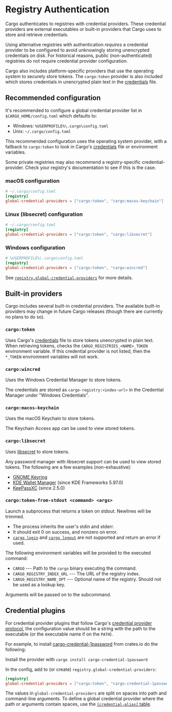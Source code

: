 # Registry Authentication
Cargo authenticates to registries with credential providers. These
credential providers are external executables or built-in providers that Cargo
uses to store and retrieve credentials.

Using alternative registries with authentication *requires* a credential provider to be configured
to avoid unknowingly storing unencrypted credentials on disk. For historical reasons, public
(non-authenticated) registries do not require credential provider configuration.

Cargo also includes platform-specific providers that use the operating system to securely store
tokens. The `cargo:token` provider is also included which stores credentials in unencrypted plain
text in the [credentials](config.md#credentials) file.

## Recommended configuration
It's recommended to configure a global credential provider list in `$CARGO_HOME/config.toml`
which defaults to:
* Windows: `%USERPROFILE%\.cargo\config.toml`
* Unix: `~/.cargo/config.toml`

This recommended configuration uses the operating system provider, with a fallback to `cargo:token`
to look in Cargo's [credentials](config.md#credentials) file or environment variables.

Some private registries may also recommend a registry-specific credential-provider. Check your
registry's documentation to see if this is the case.

### macOS configuration
```toml
# ~/.cargo/config.toml
[registry]
global-credential-providers = ["cargo:token", "cargo:macos-keychain"]
```

### Linux (libsecret) configuration
```toml
# ~/.cargo/config.toml
[registry]
global-credential-providers = ["cargo:token", "cargo:libsecret"]
```

### Windows configuration
```toml
# %USERPROFILE%\.cargo\config.toml
[registry]
global-credential-providers = ["cargo:token", "cargo:wincred"]
```

See [`registry.global-credential-providers`](config.md#registryglobal-credential-providers)
for more details.

## Built-in providers
Cargo includes several built-in credential providers. The available built-in providers
may change in future Cargo releases (though there are currently no plans to do so).

### `cargo:token`
Uses Cargo's [credentials](config.md#credentials) file to store tokens unencrypted in plain text.
When retrieving tokens, checks the `CARGO_REGISTRIES_<NAME>_TOKEN` environment variable.
If this credential provider is not listed, then the `*_TOKEN` environment variables will not work.

### `cargo:wincred`
Uses the Windows Credential Manager to store tokens.

The credentials are stored as `cargo-registry:<index-url>` in the Credential Manager
under "Windows Credentials".

### `cargo:macos-keychain`
Uses the macOS Keychain to store tokens.

The Keychain Access app can be used to view stored tokens.

### `cargo:libsecret`
Uses [libsecret](https://wiki.gnome.org/Projects/Libsecret) to store tokens.

Any password manager with libsecret support can be used to view stored tokens.
The following are a few examples (non-exhaustive):

- [GNOME Keyring](https://wiki.gnome.org/Projects/GnomeKeyring)
- [KDE Wallet Manager](https://apps.kde.org/kwalletmanager5/) (since KDE Frameworks 5.97.0)
- [KeePassXC](https://keepassxc.org/) (since 2.5.0)

### `cargo:token-from-stdout <command> <args>`
Launch a subprocess that returns a token on stdout. Newlines will be trimmed.
* The process inherits the user's stdin and stderr.
* It should exit 0 on success, and nonzero on error.
* [`cargo login`] and [`cargo logout`] are not supported and return an error if used.

The following environment variables will be provided to the executed command:

* `CARGO` --- Path to the `cargo` binary executing the command.
* `CARGO_REGISTRY_INDEX_URL` --- The URL of the registry index.
* `CARGO_REGISTRY_NAME_OPT` --- Optional name of the registry. Should not be used as a lookup key.

Arguments will be passed on to the subcommand.

[`cargo login`]: ../commands/cargo-login.md
[`cargo logout`]: ../commands/cargo-logout.md

## Credential plugins
For credential provider plugins that follow Cargo's [credential provider protocol](credential-provider-protocol.md),
the configuration value should be a string with the path to the executable (or the executable name if on the `PATH`).

For example, to install [cargo-credential-1password](https://crates.io/crates/cargo-credential-1password)
from crates.io do the following:

Install the provider with `cargo install cargo-credential-1password`

In the config, add to (or create) `registry.global-credential-providers`:
```toml
[registry]
global-credential-providers = ["cargo:token", "cargo-credential-1password --account my.1password.com"]
```

The values in `global-credential-providers` are split on spaces into path and command-line arguments. To
define a global credential provider where the path or arguments contain spaces, use
the [`[credential-alias]` table](config.md#credential-alias).
